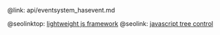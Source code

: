 @link: api/eventsystem_hasevent.md

@seolinktop: [lightweight js framework](https://webix.com)
@seolink: [javascript tree control](https://webix.com/widget/tree/)